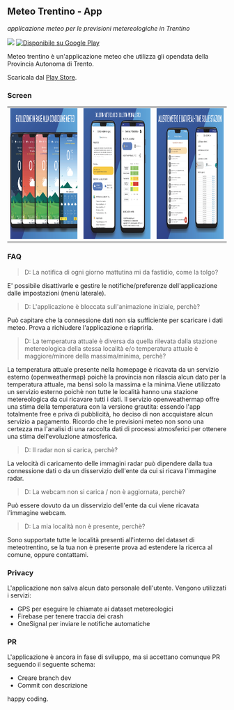 ## Meteo Trentino - App

*applicazione meteo per le previsioni metereologiche in Trentino*

 <img src="https://lh3.googleusercontent.com/Epk79x0nC0k4wBlcCDC8Vghzu4XV-9OrJGH6Gd3J6rlw1EOdovB8kmKcB7fODzsH66s=s360" height="75px"> <a href='https://play.google.com/store/apps/details?id=it.chiarani.meteotrentinoapp'><img alt='Disponibile su Google Play' src='https://play.google.com/intl/en_us/badges/images/generic/it_badge_web_generic.png' height='70px' /></a> 

Meteo trentino è un'applicazione meteo che utilizza gli opendata della Provincia Autonoma di Trento.

Scaricala dal [Play Store](https://play.google.com/store/apps/details?id=it.chiarani.meteotrentinoapp).

### Screen
| | | |
| --- | --- | --- |
|<img src="https://github.com/Xiryl/MeteoTrentino-App/blob/master/UI/g-play/T2.png" height="300px">| <img src="https://github.com/Xiryl/MeteoTrentino-App/blob/master/UI/g-play/T1.png" height="300px">| <img src="https://github.com/Xiryl/MeteoTrentino-App/blob/master/UI/g-play/T3.png" height="300px"> |

### FAQ
> D: La notifica di ogni giorno mattutina mi da fastidio, come la tolgo?

E' possibile disattivarle e gestire le notifiche/preferenze dell'applicazione dalle impostazioni (menù laterale).

> D: L'applicazione è bloccata sull'animazione iniziale, perchè?

Può capitare che la connessione dati non sia sufficiente per scaricare i dati meteo. Prova a richiudere l'applicazione e riaprirla.

> D: La temperatura attuale è diversa da quella rilevata dalla stazione metereologica della stessa località e/o temperatura attuale è maggiore/minore della massima/minima, perchè?

La temperatura attuale presente nella homepage è ricavata da un servizio esterno (openweathermap) poichè la provincia non rilascia alcun dato per la temperatura attuale, ma bensì solo la massima e la minima.Viene utilizzato un servizio esterno poichè non tutte le località hanno una stazione metereologica da cui ricavare tutti i dati. Il servizio openweathermap offre una stima della temperatura con la versione grautita: essendo l'app totalmente free e priva di pubblicità, ho deciso di non accquistare alcun servizio a pagamento. Ricordo che le previsioni meteo non sono una certezza ma l'analisi di una raccolta dati di processi atmosferici per ottenere una stima dell'evoluzione atmosferica.

> D: Il radar non si carica, perchè?

La velocità di caricamento delle immagini radar può dipendere dalla tua connessione dati o da un disservizio dell'ente da cui si ricava l'immagine radar.

> D: La webcam non si carica / non è aggiornata, perchè?

Può essere dovuto da un disservizio dell'ente da cui viene ricavata l'immagine webcam.

> D: La mia località non è presente, perchè?

Sono supportate tutte le località presenti all'interno del dataset di meteotrentino, se la tua non è presente prova ad estendere la ricerca al comune, oppure contattami.

### Privacy
L'applicazione non salva alcun dato personale dell'utente. Vengono utilizzati i servizi:
  - GPS per eseguire le chiamate ai dataset metereologici
  - Firebase per tenere traccia dei crash
  - OneSignal per inviare le notifiche automatiche

### PR
L'applicazione è ancora in fase di sviluppo, ma si accettano comunque PR seguendo il seguente schema:
 - Creare branch dev
 - Commit con descrizione
 
happy coding.
